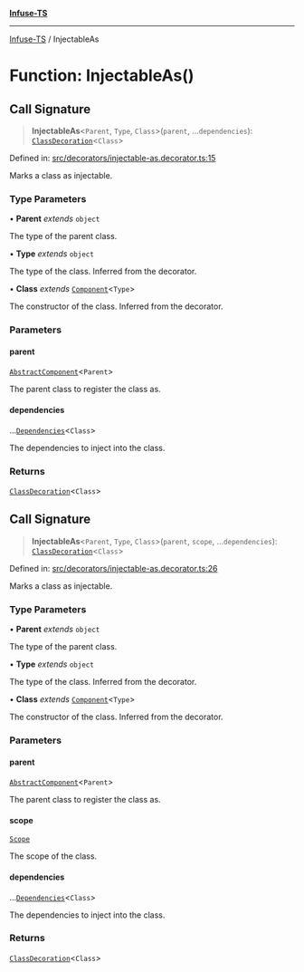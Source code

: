 [**Infuse-TS**](../README.md)

***

[Infuse-TS](../README.md) / InjectableAs

# Function: InjectableAs()

## Call Signature

> **InjectableAs**\<`Parent`, `Type`, `Class`\>(`parent`, ...`dependencies`): [`ClassDecoration`](../type-aliases/ClassDecoration.md)\<`Class`\>

Defined in: [src/decorators/injectable-as.decorator.ts:15](https://github.com/D-Kay6/Infuse-TS/blob/10bae258e5f565f29eb517fd3b4bbd7f4f6e62d8/src/decorators/injectable-as.decorator.ts#L15)

Marks a class as injectable.

### Type Parameters

• **Parent** *extends* `object`

The type of the parent class.

• **Type** *extends* `object`

The type of the class. Inferred from the decorator.

• **Class** *extends* [`Component`](../type-aliases/Component.md)\<`Type`\>

The constructor of the class. Inferred from the decorator.

### Parameters

#### parent

[`AbstractComponent`](../type-aliases/AbstractComponent.md)\<`Parent`\>

The parent class to register the class as.

#### dependencies

...[`Dependencies`](../type-aliases/Dependencies.md)\<`Class`\>

The dependencies to inject into the class.

### Returns

[`ClassDecoration`](../type-aliases/ClassDecoration.md)\<`Class`\>

## Call Signature

> **InjectableAs**\<`Parent`, `Type`, `Class`\>(`parent`, `scope`, ...`dependencies`): [`ClassDecoration`](../type-aliases/ClassDecoration.md)\<`Class`\>

Defined in: [src/decorators/injectable-as.decorator.ts:26](https://github.com/D-Kay6/Infuse-TS/blob/10bae258e5f565f29eb517fd3b4bbd7f4f6e62d8/src/decorators/injectable-as.decorator.ts#L26)

Marks a class as injectable.

### Type Parameters

• **Parent** *extends* `object`

The type of the parent class.

• **Type** *extends* `object`

The type of the class. Inferred from the decorator.

• **Class** *extends* [`Component`](../type-aliases/Component.md)\<`Type`\>

The constructor of the class. Inferred from the decorator.

### Parameters

#### parent

[`AbstractComponent`](../type-aliases/AbstractComponent.md)\<`Parent`\>

The parent class to register the class as.

#### scope

[`Scope`](../enumerations/Scope.md)

The scope of the class.

#### dependencies

...[`Dependencies`](../type-aliases/Dependencies.md)\<`Class`\>

The dependencies to inject into the class.

### Returns

[`ClassDecoration`](../type-aliases/ClassDecoration.md)\<`Class`\>

